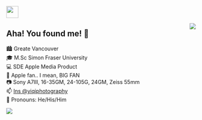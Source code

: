 <a href="https://saoyan.github.io"><img src="https://img.shields.io/website?ddown_message=Offline&label=saoyan.github.io&style=for-the-badge&up_message=Online&url=https%3A%2F%2Fsaoyan.github.io" width="auto" height="32"></a>
<br/>

<a href="https://github.com/SaoYan"><img align="right" src="https://github-readme-stats.vercel.app/api?username=SaoYan&theme=solarized-light&show_icons=true&count_private=true&include_all_commits=true&custom_title=Ta-da%21&hide_border=true"></a>

## Aha! You found me! 👋  

🏙 Greate Vancouver
<br/>
🎓 M.Sc Simon Fraser University
<br/>
💻 SDE Apple Media Product
<br/>
 Apple fan.. I mean, BIG FAN
<br/>
📷 Sony A7III, 16-35GM, 24-105G, 24GM, Zeiss 55mm
<br/>
📫 [Ins @yiqiphotography](https://www.instagram.com/yiqiphotography/)
<br/>
🌈 Pronouns: He/His/Him
<br/>

<a href="https://wakatime.com"><img src="https://wakatime.com/share/@saoyan/41f919c5-88cf-4eec-b6ba-3587b71bbd1a.png" /></a>

